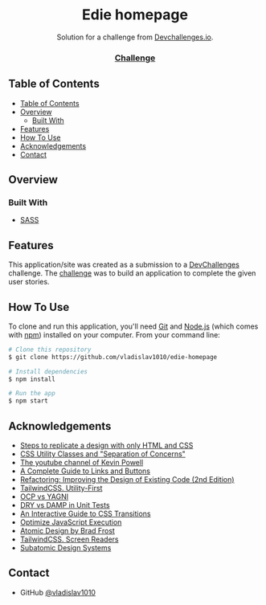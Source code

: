 <h1 align="center">Edie homepage</h1>

<div align="center">
   Solution for a challenge from  <a href="http://devchallenges.io" target="_blank">Devchallenges.io</a>.
</div>

<div align="center">
  <h3>
    <a href="https://devchallenges.io/challenges/xobQBuf8zWWmiYMIAZe0">
      Challenge
    </a>
  </h3>
</div>

<!-- TABLE OF CONTENTS -->

## Table of Contents

- [Table of Contents](#table-of-contents)
- [Overview](#overview)
  - [Built With](#built-with)
- [Features](#features)
- [How To Use](#how-to-use)
- [Acknowledgements](#acknowledgements)
- [Contact](#contact)

<!-- OVERVIEW -->

## Overview

### Built With

<!-- This section should list any major frameworks that you built your project using. Here are a few examples.-->

- [SASS](https://sass-lang.com/)

## Features

<!-- List the features of your application or follow the template. Don't share the figma file here :) -->

This application/site was created as a submission to a [DevChallenges](https://devchallenges.io/challenges) challenge. The [challenge](https://devchallenges.io/challenges/xobQBuf8zWWmiYMIAZe0) was to build an application to complete the given user stories.

## How To Use

<!-- Example: -->

To clone and run this application, you'll need [Git](https://git-scm.com) and [Node.js](https://nodejs.org/en/download/) (which comes with [npm](http://npmjs.com)) installed on your computer. From your command line:

```bash
# Clone this repository
$ git clone https://github.com/vladislav1010/edie-homepage

# Install dependencies
$ npm install

# Run the app
$ npm start
```

## Acknowledgements

<!-- This section should list any articles or add-ons/plugins that helps you to complete the project. This is optional but it will help you in the future. For example -->

- [Steps to replicate a design with only HTML and CSS](https://devchallenges-blogs.web.app/how-to-replicate-design/)
- [CSS Utility Classes and "Separation of Concerns"](https://adamwathan.me/css-utility-classes-and-separation-of-concerns/)
- [The youtube channel of Kevin Powell](https://www.youtube.com/channel/UCJZv4d5rbIKd4QHMPkcABCw)
- [A Complete Guide to Links and Buttons](https://css-tricks.com/a-complete-guide-to-links-and-buttons/)
- [Refactoring: Improving the Design of Existing Code (2nd Edition)](https://www.amazon.com/Refactoring-Improving-Existing-Addison-Wesley-Signature/dp/0134757599/ref=pd_lpo_14_t_0/131-9241214-4594852?_encoding=UTF8&pd_rd_i=0134757599&pd_rd_r=e49a5fae-7d57-4003-a6a8-421ec33090ad&pd_rd_w=yxLrx&pd_rd_wg=TCZMC&pf_rd_p=337be819-13af-4fb9-8b3e-a5291c097ebb&pf_rd_r=YJWMR6E3W96TDQYPSSPF&psc=1&refRID=YJWMR6E3W96TDQYPSSPF)
- [TailwindCSS. Utility-First](https://tailwindcss.com/docs/utility-first)
- [OCP vs YAGNI](https://enterprisecraftsmanship.com/posts/ocp-vs-yagni)
- [DRY vs DAMP in Unit Tests](https://enterprisecraftsmanship.com/posts/dry-damp-unit-tests/)
- [An Interactive Guide to CSS Transitions](https://www.joshwcomeau.com/animation/css-transitions/)
- [Optimize JavaScript Execution](https://developers.google.com/web/fundamentals/performance/rendering/optimize-javascript-execution)
- [Atomic Design by Brad Frost](https://atomicdesign.bradfrost.com/)
- [TailwindCSS. Screen Readers](https://tailwindcss.com/docs/screen-readers#class-reference)
- [Subatomic Design Systems](https://daneden.me/blog/2018/subatomic-design-systems)

## Contact

- GitHub [@vladislav1010](https://github.com/vladislav1010)
